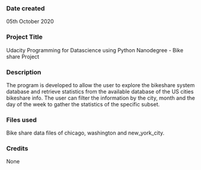 ### Date created
05th October 2020

### Project Title
Udacity Programming for Datascience using Python Nanodegree  - Bike share Project

### Description
The program is developed to allow the user to explore the bikeshare system database and retrieve statistics from the available database of the US cities bikeshare info.
The user can filter the information by the city, month and the day of the week to gather the statistics of the specific subset.


### Files used
Bike share data files of chicago, washington and new_york_city.

### Credits
None
